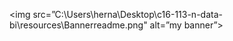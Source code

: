 <img src=”C:\Users\herna\Desktop\c16-113-n-data-bi\resources\Bannerreadme.png" alt=”my banner”>




